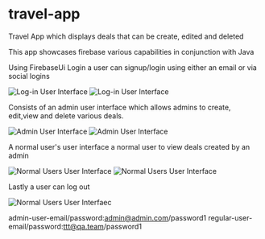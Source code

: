 # travel-app
Travel App which displays deals that can be create, edited and deleted

This app showcases firebase various capabilities in conjunction with Java

Using FirebaseUi Login a user can signup/login using either an email or via social logins

![Log-in User Interface](https://github.com/tonero/travel-app/blob/master/Screenshot_2019-08-08-00-09-47.png)
![Log-in User Interface](https://github.com/tonero/travel-app/blob/master/Screenshot_2019-08-08-00-10-30.png)

Consists of an admin user interface which allows admins to create, edit,view  and delete various deals.

![Admin User Interface](https://github.com/tonero/travel-app/blob/master/Screenshot_2019-08-08-00-12-08.png)
![Admin User Interface](https://github.com/tonero/travel-app/blob/master/Screenshot_2019-08-08-00-11-54.png)


A normal user's user interface a normal user to view deals created by an admin 

![Normal Users User Interface](https://github.com/tonero/travel-app/blob/master/Screenshot_2019-08-08-09-59-58.png)
![Normal Users User Interface](https://github.com/tonero/travel-app/blob/master/Screenshot_2019-08-08-10-00-06.png)

Lastly a user can log out

![Normal Users User Interfaec](https://github.com/tonero/travel-app/blob/master/Screenshot_2019-08-08-00-12-08.png)



admin-user-email/password:admin@admin.com/password1
regular-user-email/password:ttt@qa.team/password1


